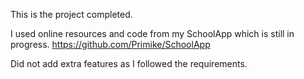 This is the project completed.

I used online resources and code from my SchoolApp which is still in progress.
https://github.com/Primike/SchoolApp

Did not add extra features as I followed the requirements.
